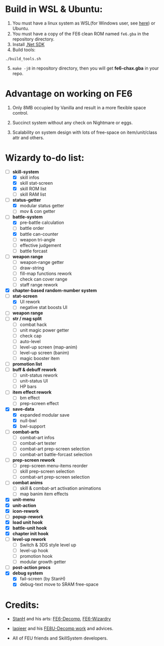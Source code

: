 # Build in WSL & Ubuntu:
1. You must have a linux system as WSL(for Windows user, see [here](https://learn.microsoft.com/en-sg/windows/wsl/install)) or Ubuntu.
2. You must have a copy of the FE6 clean ROM named `fe6.gba` in the repository directory.
3. Install [.Net SDK](https://learn.microsoft.com/en-us/dotnet/core/install/linux-ubuntu#2004)
4. Build tools:
```
./build_tools.sh
```
5. `make -j8` in repository directory, then you will get **fe6-chax.gba** in your repo.


# Advantage on working on FE6

1. Only 8MB occupied by Vanilla and result in a more flexible space control.

2. Succinct system without any check on Nightmare or eggs.

3. Scalability on system design with lots of free-space on item/unit/class attr and others.

# Wizardy to-do list:
- [ ] **skill-system**
	- [x] skill infos
	- [x] skill stat-screen
	- [x] skill ROM list
	- [ ] skill RAM list
- [ ] **status-getter**
	- [x] modular status getter
	- [ ] mov & con getter
- [ ] **battle-system**
	- [x] pre-battle calculation
	- [ ] battle order
	- [x] battle can-counter
	- [ ] weapon tri-angle
	- [ ] effective judgement
	- [ ] battle forcast
- [ ] **weapon range**
	- [ ] weapon-range getter
	- [ ] draw-string
	- [ ] fill-map functions rework
	- [ ] check can cover range
	- [ ] staff range rework
- [x] **chapter-based random-number system**
- [ ] **stat-screen**
	- [x] UI rework
	- [ ] negative stat boosts UI
- [ ] **weapon range**
- [ ] **str / mag split**
	- [ ] combat hack
	- [ ] unit magic power getter
	- [ ] check cap
	- [ ] auto-level
	- [ ] level-up screen (map-anim)
	- [ ] level-up screen (banim)
	- [ ] magic booster item
- [ ] **promotion list**
- [ ] **buff & debuff rework**
	- [ ] unit-status rework
	- [ ] unit-status UI
	- [ ] HP bars
- [ ] **item effect rework**
	- [ ] bm effect
	- [ ] prep-screen effect
- [x] **save-data**
	- [x] expanded modular save
	- [x] null-bwl
	- [x] bwl-support
- [ ] **combat-arts**
	- [ ] combat-art infos
	- [ ] combat-art tester
	- [ ] combat-art prep-screen selection
	- [ ] combat-art battle-forcast selection
- [ ] **prep-screen rework**
	- [ ] prep-screen menu-items reorder
	- [ ] skill prep-screen selection
	- [ ] combat-art prep-screen selection
- [ ] **combat anims**
	- [ ] skill & combat-art activation animations
	- [ ] map banim item effects
- [x] **unit-menu**
- [x] **unit-action**
- [x] **icon-rework**
- [ ] **popup-rework**
- [x] **load unit hook**
- [x] **battle-unit hook**
- [x] **chapter init hook**
- [ ] **level-up rework**
	- [ ] Switch & 3DS style level up
	- [ ] level-up hook
	- [ ] promotion hook
	- [ ] modular growth getter
- [ ] **post-action procs**
- [x] **debug system**
	- [x] fail-screen (by StanH)
	- [x] debug-text move to SRAM free-space

# Credits:
* [StanH](https://github.com/StanHash) and his arts: [FE6-Decomp](https://github.com/StanHash/fe6), [FE6-Wizardry](https://github.com/StanHash/fe6-wizardry)

* [laqieer](https://github.com/laqieer) and his [FE8U-Decomp work](https://github.com/laqieer/fireemblem8u) and advices.

* All of FEU friends and SkillSystem developers.

